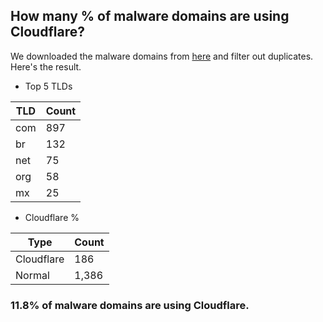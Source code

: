 ## How many % of malware domains are using Cloudflare?


We downloaded the malware domains from [here](https://urlhaus.abuse.ch) and filter out duplicates.
Here's the result.


[//]: # (start replacement)


- Top 5 TLDs

| TLD | Count |
| --- | --- |
| com | 897 |
| br | 132 |
| net | 75 |
| org | 58 |
| mx | 25 |


- Cloudflare %

| Type | Count |
| --- | --- |
| Cloudflare | 186 |
| Normal | 1,386 |


### 11.8% of malware domains are using Cloudflare.
